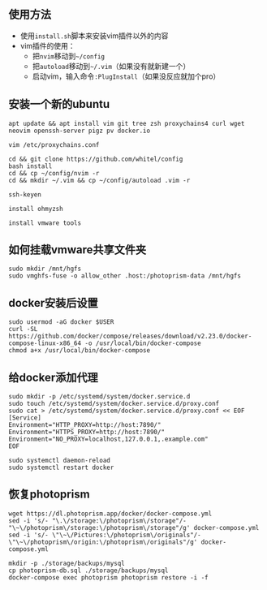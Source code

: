## 使用方法

+ 使用`install.sh`脚本来安装vim插件以外的内容
+ vim插件的使用：
  + 把`nvim`移动到`~/config`
  + 把`autoload`移动到`~/.vim`（如果没有就新建一个）
  + 启动vim，输入命令`:PlugInstall`（如果没反应就加个pro）



## 安装一个新的ubuntu

```
apt update && apt install vim git tree zsh proxychains4 curl wget neovim openssh-server pigz pv docker.io
```

```
vim /etc/proxychains.conf
```

```
cd && git clone https://github.com/whitel/config
bash install
cd && cp ~/config/nvim -r
cd && mkdir ~/.vim && cp ~/config/autoload .vim -r
```

```
ssh-keyen
```

```
install ohmyzsh
```

```
install vmware tools
```



## 如何挂载vmware共享文件夹

```
sudo mkdir /mnt/hgfs
sudo vmghfs-fuse -o allow_other .host:/photoprism-data /mnt/hgfs
```

## docker安装后设置

```
sudo usermod -aG docker $USER
curl -SL https://github.com/docker/compose/releases/download/v2.23.0/docker-compose-linux-x86_64 -o /usr/local/bin/docker-compose
chmod a+x /usr/local/bin/docker-compose
```

## 给docker添加代理

```
sudo mkdir -p /etc/systemd/system/docker.service.d
sudo touch /etc/systemd/system/docker.service.d/proxy.conf
sudo cat > /etc/systemd/system/docker.service.d/proxy.conf << EOF
[Service]
Environment="HTTP_PROXY=http://host:7890/"
Environment="HTTPS_PROXY=http://host:7890/"
Environment="NO_PROXY=localhost,127.0.0.1,.example.com"
EOF

sudo systemctl daemon-reload
sudo systemctl restart docker
```



## 恢复photoprism
```
wget https://dl.photoprism.app/docker/docker-compose.yml
sed -i 's/- "\.\/storage:\/photoprism\/storage"/- "\~\/photoprism\/storage:\/photoprism\/storage"/g' docker-compose.yml
sed -i 's/- \"\~\/Pictures:\/photoprism\/originals"/- \"\~\/photoprism\/origin:\/photoprism\/originals"/g' docker-compose.yml
```
```
mkdir -p ./storage/backups/mysql
cp photoprism-db.sql ./storage/backups/mysql
docker-compose exec photoprism photoprism restore -i -f
```

